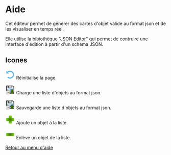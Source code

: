 
# Aide

Cet éditeur permet de génerer des cartes d'objet valide au format json et de les visualiser en temps réel. 

Elle utilise la bibiothèque "[JSON Editor](https://github.com/json-editor/json-editor)" qui permet de contruire une interface d'édition à partir d'un schéma JSON.

## Icones

<img src="../images/ui/reset.png" height="30px" width="30px"/> Réinitialise la page.

<img src="../images/ui/load-json.png" height="30px" width="30px"/> Charge une liste d'objets au format json.

<img src="../images/ui/save-json.png" height="30px" width="30px"/> Sauvegarde une liste d'objets au format json.

<img src="../images/ui/add-item.png" height="30px" width="30px"/> Ajoute un objet à la liste.

<img src="../images/ui/remove-item.png" height="30px" width="30px"/> Enlève un objet de la liste.

[Retour au menu d'aide](https://github.com/conaruto/conaruto.github.io/wiki/help)